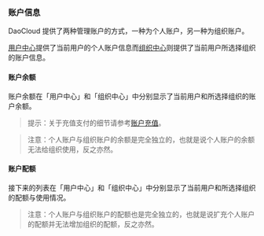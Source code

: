 ### 账户信息

<!-- TODO: 术语表：个人账户、组织账户、配额 -->

DaoCloud 提供了两种管理账户的方式，一种为个人账户，另一种为组织账户。

[用户中心](profile.md)提供了当前用户的个人账户信息而[组织中心](organization.md)则提供了当前用户所选择组织的账户信息。

<!-- TODO: 截图 -->

#### 账户余额

账户余额在「用户中心」和「组织中心」中分别显示了当前用户和所选择组织的账户余额。

> 提示：关于充值支付的细节请参考[账户充值](payment.md)。

> 注意：个人账户与组织账户的余额是完全独立的，也就是说个人账户的余额无法给组织使用，反之亦然。

#### 账户配额

接下来的列表在「用户中心」和「组织中心」中分别显示了当前用户和所选择组织的配额与使用情况。

> 注意：个人账户与组织账户的配额也是完全独立的，也就是说扩充个人账户的配额并无法增加组织的配额，反之亦然。
